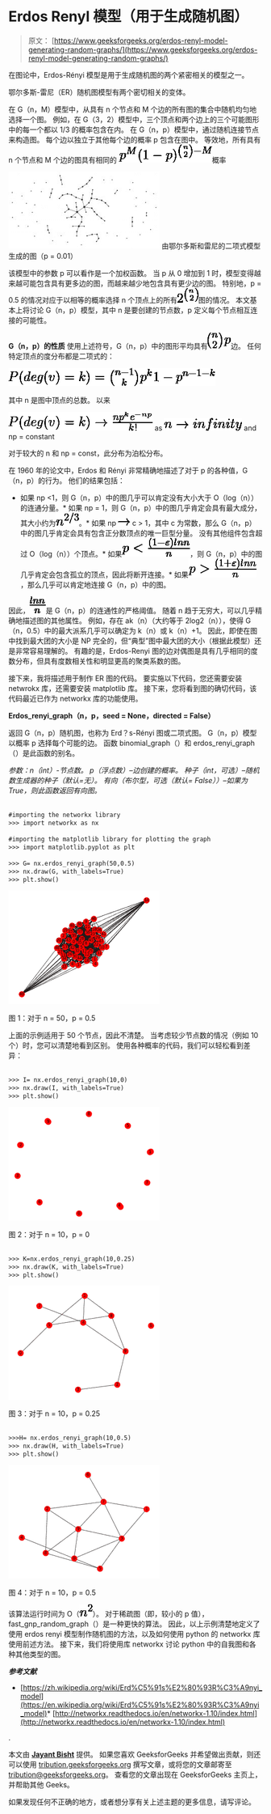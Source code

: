 # Erdos Renyl 模型（用于生成随机图）

> 原文： [https://www.geeksforgeeks.org/erdos-renyl-model-generating-random-graphs/](https://www.geeksforgeeks.org/erdos-renyl-model-generating-random-graphs/)

在图论中，Erdos-Rényi 模型是用于生成随机图的两个紧密相关的模型之一。

鄂尔多斯-雷尼（ER）随机图模型有两个密切相关的变体。

在 G（n，M）模型中，从具有 n 个节点和 M 个边的所有图的集合中随机均匀地选择一个图。 例如，在 G（3，2）模型中，三个顶点和两个边上的三个可能图形中的每一个都以 1/3 的概率包含在内。
在 G（n，p）模型中，通过随机连接节点来构造图。 每个边以独立于其他每个边的概率 p 包含在图中。 等效地，所有具有 n 个节点和 M 个边的图具有相同的
![ p^M (1-p)^\binom{n}{2}-M  ](img/5364ad2e2fc6846fbff763dbfd8cbeea.png "Rendered by QuickLaTeX.com")概率

![](img/2a5575220a53015fc6ba2f414ad66f07.png)
由鄂尔多斯和雷尼的二项式模型生成的图（p = 0.01）

该模型中的参数 p 可以看作是一个加权函数。 当 p 从 0 增加到 1 时，模型变得越来越可能包含具有更多边的图，而越来越少地包含具有更少边的图。 特别地，p = 0.5 的情况对应于以相等的概率选择 n 个顶点上的所有![2^{\binom{n}{2}}](img/b1f9cd091a01a90bc6eb2fc41ec721cb.png "Rendered by QuickLaTeX.com")图的情况。
本文基本上将讨论 G（n，p）模型，其中 n 是要创建的节点数，p 定义每个节点相互连接的可能性。

**G（n，p）的性质**
使用上述符号，G（n，p）中的图形平均具有![{\binom{n}{2}}p](img/b67c8689a4825f5fb9a335d18384500e.png "Rendered by QuickLaTeX.com")边。 任何特定顶点的度分布都是二项式的：

![P(deg(v)=k)=\binom{n-1}{k}{p^k}{1-p^{n-1-k}}](img/c7d3d1e53413eeb7b694c6afed8ceed0.png "Rendered by QuickLaTeX.com")

其中 n 是图中顶点的总数。 以来

![P(deg(v)=k)\rightarrow\frac{{np^k}{e^{-np}}}{k!}](img/68ae2bb3331b5e4462cc0b15c2b06cd1.png "Rendered by QuickLaTeX.com") as ![n\rightarrow infinity](img/eeeb68a32da92e7a01546d98c60d20b4.png "Rendered by QuickLaTeX.com") and np = constant

对于较大的 n 和 np = const，此分布为泊松分布。

在 1960 年的论文中，Erdos 和 Rényi 非常精确地描述了对于 p 的各种值，G（n，p）的行为。 他们的结果包括：

*   如果 np <1，则 G（n，p）中的图几乎可以肯定没有大小大于 O（log（n））的连通分量。*   如果 np = 1，则 G（n，p）中的图几乎肯定会具有最大成分，其大小约为![n^{2/3}](img/f171997a0c69ca0826bb638c5427bd68.png "Rendered by QuickLaTeX.com")。*   如果 np ![\rightarrow ](img/30342989463980679b643419196fa4ee.png "Rendered by QuickLaTeX.com") c > 1，其中 c 为常数，那么 G（n，p）中的图几乎肯定会具有包含正分数顶点的唯一巨型分量。 没有其他组件包含超过 O（log（n））个顶点。*   如果![p<\frac{(1-\varepsilon )ln n}{n} ](img/5653012c2e039d55f749e153b811b3dd.png "Rendered by QuickLaTeX.com")，则 G（n，p）中的图几乎肯定会包含孤立的顶点，因此将断开连接。*   如果![p>\frac{(1+\varepsilon )ln n}{n} ](img/83062c0f1dc1ba0b5ef622c3778e03e3.png "Rendered by QuickLaTeX.com")，那么几乎可以肯定地连接 G（n，p）中的图。

因此，![\frac{ln n}{n}](img/464544acf9c8a9bea3e3c976aa8b4ad2.png "Rendered by QuickLaTeX.com")是 G（n，p）的连通性的严格阈值。
随着 n 趋于无穷大，可以几乎精确地描述图的其他属性。 例如，存在 ak（n）（大约等于 2log2（n）），使得 G（n，0.5）中的最大派系几乎可以确定为 k（n）或 k（n）+1。
因此，即使在图中找到最大团的大小是 NP 完全的，但“典型”图中最大团的大小（根据此模型）还是非常容易理解的。 有趣的是，Erdos-Renyi 图的边对偶图是具有几乎相同的度数分布，但具有度数相关性和明显更高的聚类系数的图。

接下来，我将描述用于制作 ER 图的代码。 要实施以下代码，您还需要安装 netwrokx 库，还需要安装 matplotlib 库。 接下来，您将看到图的确切代码，该代码最近已作为 networkx 库的功能使用。

**Erdos_renyi_graph（n，p，seed = None，directed = False）**

返回 G（n，p）随机图，也称为 Erd？s-Rényi 图或二项式图。
G（n，p）模型以概率 p 选择每个可能的边。
函数 binomial_graph（）和 erdos_renyi_graph（）是此函数的别名。

*参数：n（int）-节点数。
p（浮点数）–边创建的概率。
种子（int，可选）–随机数生成器的种子（默认=无）。
有向（布尔型，可选（默认= False））–如果为 True，则此函数返回有向图。*

```

#importing the networkx library 
>>> import networkx as nx 

#importing the matplotlib library for plotting the graph 
>>> import matplotlib.pyplot as plt 

>>> G= nx.erdos_renyi_graph(50,0.5) 
>>> nx.draw(G, with_labels=True) 
>>> plt.show() 

```

![](img/6d6915658bf87ef07de7bf56396d9344.png)

图 1：对于 n = 50，p = 0.5

上面的示例适用于 50 个节点，因此不清楚。
当考虑较少节点数的情况（例如 10 个）时，您可以清楚地看到区别。
使用各种概率的代码，我们可以轻松看到差异：

```

>>> I= nx.erdos_renyi_graph(10,0) 
>>> nx.draw(I, with_labels=True) 
>>> plt.show() 

```

![](img/fd423782cd0f8d6eea2b81cc19b111da.png)

图 2：对于 n = 10，p = 0

```

>>> K=nx.erdos_renyi_graph(10,0.25) 
>>> nx.draw(K, with_labels=True) 
>>> plt.show() 

```

![](img/9167ee07ef1b276c2be27ba28fb111ce.png)

图 3：对于 n = 10，p = 0.25

```

>>>H= nx.erdos_renyi_graph(10,0.5) 
>>> nx.draw(H, with_labels=True) 
>>> plt.show() 

```

![](img/52023510309918e64ee144226972b48d.png)

图 4：对于 n = 10，p = 0.5

该算法运行时间为 O（![n^2](img/bc310b612b5fbf7a1964db0ae906a889.png "Rendered by QuickLaTeX.com")）。 对于稀疏图（即，较小的 p 值），fast_gnp_random_graph（）是一种更快的算法。
因此，以上示例清楚地定义了使用 erdos renyi 模型制作随机图的方法，以及如何使用 python 的 networkx 库使用前述方法。
接下来，我们将使用库 networkx 讨论 python 中的自我图和各种其他类型的图。

***参考文献***

*   [https://zh.wikipedia.org/wiki/Erd%C5%91s%E2%80%93R%C3%A9nyi_model](https://en.wikipedia.org/wiki/Erd%C5%91s%E2%80%93R%C3%A9nyi_model)*   [http://networkx.readthedocs.io/en/networkx-1.10/index.html](http://networkx.readthedocs.io/en/networkx-1.10/index.html)

.

本文由 **[Jayant Bisht](https://in.linkedin.com/in/jayant-bisht-978085114)** 提供。 如果您喜欢 GeeksforGeeks 并希望做出贡献，则还可以使用 [tribution.geeksforgeeks.org](http://www.contribute.geeksforgeeks.org) 撰写文章，或将您的文章邮寄至 tribution@geeksforgeeks.org。 查看您的文章出现在 GeeksforGeeks 主页上，并帮助其他 Geeks。

如果发现任何不正确的地方，或者想分享有关上述主题的更多信息，请写评论。

